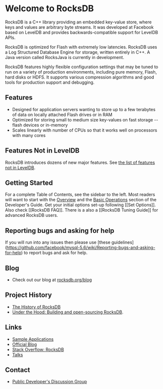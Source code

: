 # Welcome to RocksDB
RocksDB is a C++ library providing an embedded key-value store, where keys and values are arbitrary byte streams. It was developed at Facebook based on LevelDB and provides backwards-compatible support for LevelDB APIs.

RocksDB is optimized for Flash with extremely low latencies. RocksDB uses a Log Structured Database Engine for storage, written entirely in C++. A Java version called RocksJava is currently in development.

RocksDB features highly flexible configuration settings that may be tuned to run on a variety of production environments, including pure memory, Flash, hard disks or HDFS. It supports various compression algorithms and good tools for production support and debugging.

## Features
* Designed for application servers wanting to store up to a few terabytes of data on locally attached Flash drives or in RAM
* Optimized for storing small to medium size key-values on fast storage -- flash devices or in-memory
* Scales linearly with number of CPUs so that it works well on processors with many cores

## Features Not in LevelDB
RocksDB introduces dozens of new major features. See [the list of features not in LevelDB](https://github.com/facebook/rocksdb/wiki/Features-Not-in-LevelDB).


## Getting Started
For a complete Table of Contents, see the sidebar to the left. Most readers will want to start with the [Overview](https://github.com/facebook/rocksdb/wiki/RocksDB-Basics) and the [Basic Operations](https://github.com/facebook/rocksdb/wiki/Basic-Operations) section of the Developer's Guide. Get your initial options set-up following [[Set Options]]. Also check [[RocksDB FAQ]]. There is a also a [[RocksDB Tuning Guide]] for advanced RocksDB users.

## Reporting bugs and asking for help
If you will run into any issues then please use [these guidelines] (https://github.com/facebook/mysql-5.6/wiki/Reporting-bugs-and-asking-for-help) to report bugs and ask for help.

## Blog 
* Check out our blog at [rocksdb.org/blog](http://rocksdb.org/blog)

## Project History
* [The History of RocksDB](http://rocksdb.blogspot.com/2013/11/the-history-of-rocksdb.html)
* [Under the Hood: Building and open-sourcing RocksDB](https://www.facebook.com/notes/facebook-engineering/under-the-hood-building-and-open-sourcing-rocksdb/10151822347683920).

## Links 
* [Sample Applications](https://github.com/facebook/rocksdb/tree/master/examples)
* [Official Blog](http://rocksdb.org/blog/)
* [Stack Overflow: RocksDB](https://stackoverflow.com/questions/tagged/rocksdb)
* [Talks](https://github.com/facebook/rocksdb/wiki/Talks)

## Contact 
* [Public Developer's Discussion Group](https://www.facebook.com/groups/rocksdb.dev/)